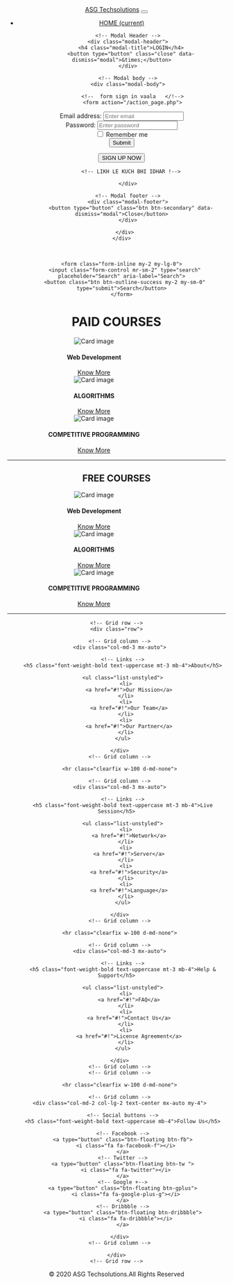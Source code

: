 <!DOCTYPE html>
<html lang="en">
<head>
	<meta charset="UTF-8">
	<meta name="viewport" content="width=device-width, initial-scale=1">
	<title>ASG TECHSOLUTIONS PVT.LTD.</title>
	<!-- Latest compiled and minified CSS -->
<link rel="stylesheet" href="https://maxcdn.bootstrapcdn.com/bootstrap/4.4.1/css/bootstrap.min.css">

<!-- SOCIAL MEDI LIBRARY!-->
<link rel="stylesheet" href="https://cdnjs.cloudflare.com/ajax/libs/font-awesome/4.7.0/css/font-awesome.min.css">

<!-- jQuery library -->
<script src="https://ajax.googleapis.com/ajax/libs/jquery/3.5.1/jquery.min.js"></script>

<!-- Popper JS -->
<script src="https://cdnjs.cloudflare.com/ajax/libs/popper.js/1.16.0/umd/popper.min.js"></script>

<!-- Latest compiled JavaScript -->
<script src="https://maxcdn.bootstrapcdn.com/bootstrap/4.4.1/js/bootstrap.min.js"></script>

</script>
  <style>
  /* Make the image fully responsive */
  .carousel-inner img {
    width: 100%;
    height: 100%;
  }
  </style>
</head>



<body>
	

<header>
	<!-- FOR NAV BAR UPAR VAALA -->
	<nav class="navbar navbar-expand-lg .navbar-dark bg-dark">
  <a class="navbar-brand" href="#">ASG Techsolutions</a>
  <button class="navbar-toggler" type="button" data-toggle="collapse" data-target="#navbarSupportedContent" aria-controls="navbarSupportedContent" aria-expanded="false" aria-label="Toggle navigation">
    <span class="navbar-toggler-icon"></span>
  </button>

  <div class="collapse navbar-collapse" id="navbarSupportedContent">
    <ul class="navbar-nav ml-auto">
      <li class="nav-item active">
        <a class="nav-link" href="raj.html">HOME <span class="sr-only">(current)</span></a>
      </li>
      <!-- 
      <li class="nav-item">

        <a class="nav-link" href="#">LOGIN / SIGN UP</a>
      </li>
      !-->

      <li class="nav-item dropdown">
        <a class="nav-link dropdown-toggle" href="#" id="navbarDropdown" role="button" data-toggle="dropdown" aria-haspopup="true" aria-expanded="false">
         COURSES
        </a>
        <div class="dropdown-menu" aria-labelledby="navbarDropdown">
          <a class="dropdown-item" href="#">WEB</a>
          <a class="dropdown-item" href="#">PROGRAMMING</a>
          <div class="dropdown-divider"></div>
          <a class="dropdown-item" href="#">OTHER COURSES</a>
        </div>
      </li>
      <li class="nav-item">
        <a class="nav-link disabled" href="#" tabindex="-1" aria-disabled="true"></a>
      </li>
    </ul>
<div>
  

<button class=" btn btn-warning" data-toggle="modal" data-target="#myModal">LOGIN / SIGN UP  </button>

<br>

  <!-- The Modal -->
  <div class="modal fade" id="myModal">
    <div class="modal-dialog modal-dialog-centered">
      <div class="modal-content">
      
        <!-- Modal Header -->
        <div class="modal-header">
          <h4 class="modal-title">LOGIN</h4>
          <button type="button" class="close" data-dismiss="modal">&times;</button>
        </div>
        
        <!-- Modal body -->
        <div class="modal-body">
           
           <!--  form sign in vaala   </!-->
           <form action="/action_page.php">
  <div class="form-group">
    <label for="email">Email address:</label>
    <input type="email" class="form-control" placeholder="Enter email" id="email">
  </div>
  <div class="form-group">
    <label for="pwd">Password:</label>
    <input type="password" class="form-control" placeholder="Enter password" id="pwd">
  </div>
  <div class="form-group form-check">
    <label class="form-check-label">
      <input class="form-check-input" type="checkbox"> Remember me
    </label>
  </div>
  <button type="submit" class="btn btn-primary">Submit</button>
  <br>
  <div>
    
  <button type="button" class="btn btn-outline-primary btn-lg float-right">SIGN UP NOW</button>
</div>
</form>

          <!-- LIKH LE KUCH BHI IDHAR !-->
      
        </div>
        
        <!-- Modal footer -->
        <div class="modal-footer">
          <button type="button" class="btn btn-secondary" data-dismiss="modal">Close</button>
        </div>
        
      </div>
    </div>
  </div>
  
</div>
<br>

<div>
  

    <form class="form-inline my-2 my-lg-0">
      <input class="form-control mr-sm-2" type="search" placeholder="Search" aria-label="Search">
      <button class="btn btn-outline-success my-2 my-sm-0" type="submit">Search</button>
    </form>
  </div>
</nav>
</div>



<h1>
  <div class="font-weight-bold text-xl-center text-">
  PAID COURSES
</div>
</h1>

<section>
  

<div class="row text-dark text-center">
  <div class="col-lg-4 col-md-4 col-12 container-fluid">
    <div class="card" style="width:400px">
  <img class="card-img-top" src="ni3.jpg" alt="Card image">
  <div class="card-body">
    <h4 class="card-title">Web Development</h4>
    <p class="card-text"></p>
    <a href="#" class="btn btn-primary">Know More</a>
  </div>
</div>
  </div>

  <div class="col-lg-4 col-md-4 col-12 container-fluid">
    <div class="card" style="width:400px">
  <img class="card-img-top" src="ni3.jpg" alt="Card image">
  <div class="card-body">
    <h4 class="card-title">ALGORITHMS</h4>
    <p class="card-text"></p>
    <a href="#" class="btn btn-primary">Know More</a>
  </div>
</div>
  </div>

  <div class="col-lg-4 col-md-4 col-12">
    <div class="card" style="width:400px">
  <img class="card-img-top" src="ni3.jpg" alt="Card image">
  <div class="card-body">
    <h4 class="card-title">COMPETITIVE PROGRAMMING</h4>
    <p class="card-text"></p>
    <a href="#" class="btn btn-primary">Know More</a>
  </div>
</div>
  </div>

  
</div>

<hr>
<h1>
  <div class="font-weight-bold text-xl-center text-">
  FREE COURSES
</div>
</h1>


<section>
  

<div class="row text-dark text-center">
  <div class="col-lg-4 col-md-4 col-12 container-fluid">
    <div class="card" style="width:400px">
  <img class="card-img-top" src="ni3.jpg" alt="Card image">
  <div class="card-body">
    <h4 class="card-title">Web Development</h4>
    <p class="card-text"></p>
    <a href="#" class="btn btn-primary">Know More</a>
  </div>
</div>
  </div>

  <div class="col-lg-4 col-md-4 col-12 container-fluid">
    <div class="card" style="width:400px">
  <img class="card-img-top" src="ni3.jpg" alt="Card image">
  <div class="card-body">
    <h4 class="card-title">ALGORITHMS</h4>
    <p class="card-text"></p>
    <a href="#" class="btn btn-primary">Know More</a>
  </div>
</div>
  </div>

  <div class="col-lg-4 col-md-4 col-12">
    <div class="card" style="width:400px">
  <img class="card-img-top" src="ni3.jpg" alt="Card image">
  <div class="card-body">
    <h4 class="card-title">COMPETITIVE PROGRAMMING</h4>
    <p class="card-text"></p>
    <a href="#" class="btn btn-primary">Know More</a>
  </div>
</div>
  </div>

  
</div>

<hr>


</section>


<!-- Footer -->
<footer class="page-footer font-small indigo">

  <!-- Footer Links -->
  <div class="container text-center text-md-left">

    <!-- Grid row -->
    <div class="row">

      <!-- Grid column -->
      <div class="col-md-3 mx-auto">

        <!-- Links -->
        <h5 class="font-weight-bold text-uppercase mt-3 mb-4">About</h5>

        <ul class="list-unstyled">
          <li>
            <a href="#!">Our Mission</a>
          </li>
          <li>
            <a href="#!">Our Team</a>
          </li>
          <li>
            <a href="#!">Our Partner</a>
          </li>
        </ul>

      </div>
      <!-- Grid column -->

      <hr class="clearfix w-100 d-md-none">

      <!-- Grid column -->
      <div class="col-md-3 mx-auto">

        <!-- Links -->
        <h5 class="font-weight-bold text-uppercase mt-3 mb-4">Live Session</h5>

        <ul class="list-unstyled">
          <li>
            <a href="#!">Network</a>
          </li>
          <li>
            <a href="#!">Server</a>
          </li>
          <li>
            <a href="#!">Security</a>
          </li>
          <li>
            <a href="#!">Language</a>
          </li>
        </ul>

      </div>
      <!-- Grid column -->

      <hr class="clearfix w-100 d-md-none">

      <!-- Grid column -->
      <div class="col-md-3 mx-auto">

        <!-- Links -->
        <h5 class="font-weight-bold text-uppercase mt-3 mb-4">Help & Support</h5>

        <ul class="list-unstyled">
          <li>
            <a href="#!">FAQ</a>
          </li>
          <li>
            <a href="#!">Contact Us</a>
          </li>
          <li>
            <a href="#!">License Agreement</a>
          </li>
        </ul>

      </div>
      <!-- Grid column -->
      <!-- Grid column -->

      <hr class="clearfix w-100 d-md-none">

      <!-- Grid column -->
      <div class="col-md-2 col-lg-2 text-center mx-auto my-4">

        <!-- Social buttons -->
        <h5 class="font-weight-bold text-uppercase mb-4">Follow Us</h5>

        <!-- Facebook -->
        <a type="button" class="btn-floating btn-fb">
          <i class="fa fa-facebook-f"></i>
        </a>
        <!-- Twitter -->
        <a type="button" class="btn-floating btn-tw ">
          <i class="fa fa-twitter"></i>
        </a>
        <!-- Google +-->
        <a type="button" class="btn-floating btn-gplus">
          <i class="fa fa-google-plus-g"></i>
        </a>
        <!-- Dribbble -->
        <a type="button" class="btn-floating btn-dribbble">
          <i class="fa fa-dribbble"></i>
        </a>

      </div>
      <!-- Grid column -->

    </div>
    <!-- Grid row -->

  </div>
  <!-- Footer Links -->

  <!-- Copyright -->
  <div class="footer-copyright text-center py-3">© 2020 ASG Techsolutions.All Rights Reserved
   
  </div>
  <!-- Copyright -->

</footer>
<!-- Footer -->
</html>
